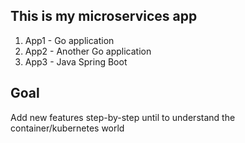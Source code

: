 ## This is my microservices app

1. App1 - Go application
2. App2 - Another Go application
3. App3 - Java Spring Boot


## Goal

Add new features step-by-step until to understand the container/kubernetes world
